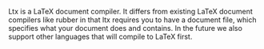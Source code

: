 Ltx is a LaTeX document compiler. It differs from existing LaTeX document compilers like rubber in that ltx requires you to have a document file, which specifies what your document does and contains. In the future we also support other languages that will compile to LaTeX first.
